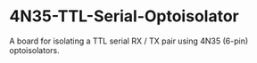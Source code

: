 # 4N35-TTL-Serial-Optoisolator
A board for isolating a TTL serial RX / TX pair using 4N35 (6-pin) optoisolators.
